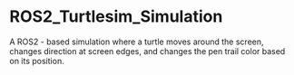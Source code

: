 # ROS2_Turtlesim_Simulation
A ROS2 - based simulation where a turtle moves around the screen, changes direction at screen edges, and changes the pen trail color based on its position.
